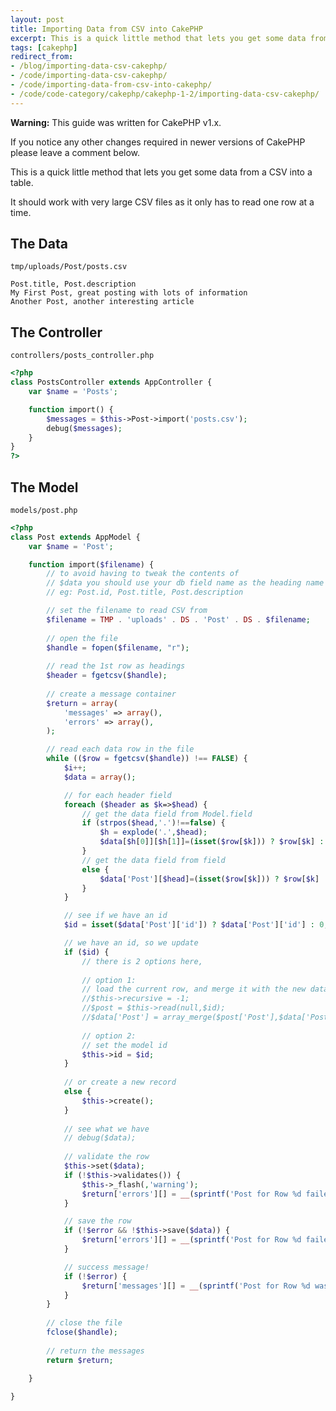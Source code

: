 ```yaml
---
layout: post
title: Importing Data from CSV into CakePHP
excerpt: This is a quick little method that lets you get some data from a CSV into a table. It should work with very large CSV files as it only has to read one row at a time.
tags: [cakephp]
redirect_from:
- /blog/importing-data-csv-cakephp/
- /code/importing-data-csv-cakephp/
- /code/importing-data-from-csv-into-cakephp/
- /code/code-category/cakephp/cakephp-1-2/importing-data-csv-cakephp/
---
```


<div class="alert alert-warning" role="alert">
	<p><strong>Warning:</strong> This guide was written for <span class="label label-primary">CakePHP v1.x</span>.</p>
	<p>If you notice any other changes required in newer versions of CakePHP please leave a comment below.</p>
</div>

This is a quick little method that lets you get some data from a CSV into a table.

It should work with very large CSV files as it only has to read one row at a time.


## The Data

`tmp/uploads/Post/posts.csv`

```
Post.title, Post.description
My First Post, great posting with lots of information
Another Post, another interesting article
```


## The Controller

`controllers/posts_controller.php`

```php
<?php
class PostsController extends AppController {
	var $name = 'Posts';

	function import() {
		$messages = $this->Post->import('posts.csv');
		debug($messages);
	}
}
?>
```


## The Model

`models/post.php`

```php
<?php
class Post extends AppModel {
	var $name = 'Post';

	function import($filename) {
 		// to avoid having to tweak the contents of 
 		// $data you should use your db field name as the heading name 
		// eg: Post.id, Post.title, Post.description

		// set the filename to read CSV from
		$filename = TMP . 'uploads' . DS . 'Post' . DS . $filename;
		
		// open the file
 		$handle = fopen($filename, "r");
 		
 		// read the 1st row as headings
 		$header = fgetcsv($handle);
 		
		// create a message container
		$return = array(
			'messages' => array(),
			'errors' => array(),
		);

 		// read each data row in the file
 		while (($row = fgetcsv($handle)) !== FALSE) {
 			$i++;
 			$data = array();

 			// for each header field 
 			foreach ($header as $k=>$head) {
 				// get the data field from Model.field
 				if (strpos($head,'.')!==false) {
	 				$h = explode('.',$head);
	 				$data[$h[0]][$h[1]]=(isset($row[$k])) ? $row[$k] : '';
				}
 				// get the data field from field
				else {
	 				$data['Post'][$head]=(isset($row[$k])) ? $row[$k] : '';
				}
 			}

			// see if we have an id 			
 			$id = isset($data['Post']['id']) ? $data['Post']['id'] : 0;

			// we have an id, so we update
 			if ($id) {
 				// there is 2 options here, 
				 
				// option 1:
				// load the current row, and merge it with the new data
	 			//$this->recursive = -1;
	 			//$post = $this->read(null,$id);
	 			//$data['Post'] = array_merge($post['Post'],$data['Post']);
	 			
				// option 2:
	 			// set the model id
	 			$this->id = $id;
			}
			
			// or create a new record
			else {
	 			$this->create();
			}
 			
			// see what we have
			// debug($data);
			
 			// validate the row
			$this->set($data);
			if (!$this->validates()) {
				$this->_flash(,'warning');
				$return['errors'][] = __(sprintf('Post for Row %d failed to validate.',$i), true);
			}

 			// save the row
			if (!$error && !$this->save($data)) {
				$return['errors'][] = __(sprintf('Post for Row %d failed to save.',$i), true);
			}

 			// success message!
			if (!$error) {
				$return['messages'][] = __(sprintf('Post for Row %d was saved.',$i), true);
			}
 		}
 		
 		// close the file
 		fclose($handle);
 		
 		// return the messages
 		return $return;
 		
	}

}
```

